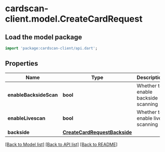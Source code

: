 # cardscan-client.model.CreateCardRequest

## Load the model package
```dart
import 'package:cardscan-client/api.dart';
```

## Properties
Name | Type | Description | Notes
------------ | ------------- | ------------- | -------------
**enableBacksideScan** | **bool** | Whether to enable backside scanning | [optional] [default to false]
**enableLivescan** | **bool** | Whether to enable live scanning | [optional] [default to false]
**backside** | [**CreateCardRequestBackside**](CreateCardRequestBackside.md) |  | [optional] 

[[Back to Model list]](../README.md#documentation-for-models) [[Back to API list]](../README.md#documentation-for-api-endpoints) [[Back to README]](../README.md)


